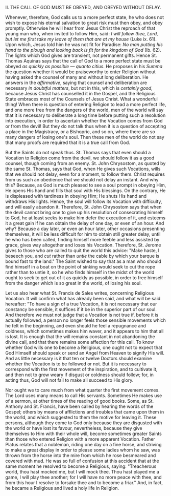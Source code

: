 
II\. THE CALL OF GOD MUST BE OBEYED, AND OBEYED WITHOUT DELAY.

Whenever, therefore, God calls us to a more perfect state, he who does not wish to expose his eternal salvation to great risk must then obey, and obey promptly. Otherwise he will hear from Jesus Christ the reproach of that young man who, when invited to follow Him, said: *I will follow thee, Lord, but let me first take my leave of them that are at my house* (Luke ix. 61). Upon which, Jesus told him he was not fit for Paradise: *No man putting his hand to the plough and looking back is fit for the kingdom of God* (Ib. 62). The lights which God gives are transient, not permanent gifts. Hence St. Thomas Aquinas says that the call of God to a more perfect state must be obeyed *as quickly as possible — quanto citius*. He proposes in his *Summa* the question whether it would be praiseworthy to enter Religion without having asked the counsel of many and without long deliberation. He answers in the *affirmative*, saying that counsel and deliberation are necessary *in doubtful matters*, but not in this, which is *certainly good*, because Jesus Christ has counselled it in the Gospel, and the Religious State embraces most of the Counsels of Jesus Christ. What a wonderful thing! When there is question of entering Religion to lead a more perfect life, and one more free from the dangers of the world, men of the world will say that it is necessary to deliberate a long time before putting such a resolution into execution, in order to ascertain whether the Vocation comes from God or from the devil! But they do not talk thus when it is a question of accepting a place in the Magistracy, or a Bishopric, and so on, where there are so many dangers of losing one\'s soul. Then these men of the world do not say that many proofs are required that it is a true call from God.

But the Saints do not speak thus. St. Thomas says that even should a Vocation to Religion come from the devil, we should follow it as a good counsel, though coming from an enemy. St. John Chrysostom, as quoted by the same St. Thomas, says that God, when He gives such Vocations, wills that we should not delay, even for a moment, to follow them. Christ requires from us such an obedience that we should not delay an instant. And why this? Because, as God is much pleased to see a soul prompt in obeying Him, He opens His hand and fills that soul with His blessings. On the contrary, He is displeased with tardiness in obeying Him; He shuts His hand and withdraws His lights. Hence, the soul will follow its Vocation with difficulty, and will easily abandon it. Therefore, St. John Chrysostom says that when the devil cannot bring one to give up his resolution of consecrating himself to God, he at least seeks to make him defer the execution of it, and esteems it a great gain if he can obtain the delay of one day, or even of an hour. And why? Because a day later, or even an hour later, other occasions presenting themselves, it will be less difficult for him to obtain still greater delay, until he who has been called, finding himself more feeble and less assisted by grace, gives way altogether and loses his Vocation. Therefore, St. Jerome gives to those who are called to quit the world this advice: \"Make haste, I beseech you, and *cut* rather than *untie* the cable by which your barque is bound fast to the land.\" The Saint wished to say that as a man who should find himself in a boat on the point of sinking would seek to cut the rope rather than to untie it, so he who finds himself in the midst of the world ought to seek to get out of it as quickly as possible, in order to free himself from the danger which is so great in the world, of losing his soul.

Let us also hear what St. Francis de Sales writes, concerning Religious Vocation. It will confirm what has already been said, and what will be said hereafter: \"To have a sign of a true Vocation, it is not necessary that our constancy be sensible, it suffices if it be in the superior part of our soul. And therefore we must not judge that a Vocation is not true if, before it is actually followed, a person no longer feels those sensible movements which he felt in the beginning, and even should he feel a repugnance and coldness, which sometimes makes him waver, and it appears to him that all is lost. It is enough that the will remains constant in not abandoning the divine call, and that there remains some affection for this call. To know whether God wills one to become a Religious, one ought not to expect that God Himself should speak or send an Angel from Heaven to signify His will. And as little necessary is it that ten or twelve Doctors should examine whether the Vocation is to be followed or not. But it is necessary to correspond with the first movement of the inspiration, and to cultivate it, and then not to grow weary if disgust or coldness should follow; for, in acting thus, God will not fail to make all succeed to His glory.

Nor ought we to care much from what quarter the first movement comes. The Lord uses many means to call His servants. Sometimes He makes use of a sermon, at other times of the reading of good books. Some, as St. Anthony and St. Francis, have been called by hearing the words of the Gospel; others by means of afflictions and troubles that came upon them in the world, and which suggested to them the motive for leaving it. These persons, although they come to God only because they are disgusted with the world or have lost its favour, nevertheless, because they give themselves to Him with their whole will, become sometimes greater Saints than those who entered Religion with a more apparent Vocation. Father Platus relates that a nobleman, riding one day on a fine horse, and striving to make a great display in order to please some ladies whom he saw, was thrown from the horse into the mire from which he rose besmeared and covered with mud. He was so full of confusion at this accident that at the same moment he resolved to become a Religious, saying: \"Treacherous world, thou hast mocked me, but I will mock thee. Thou hast played me a game, I will play thee another; for I will have no more peace with thee, and from this hour I resolve to forsake thee and to become a friar.\" And, in fact, he became a Religious and lived a holy life in Religion.

